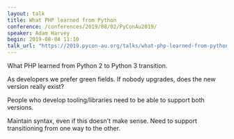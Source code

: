 ```yaml
---
layout: talk
title: What PHP learned from Python
conference: /conferences/2019/08/02/PyConAu2019/
speaker: Adam Harvey
begin: 2019-08-04 11:10
talk_url: "https://2019.pycon-au.org/talks/what-php-learned-from-python"
---
```

What PHP learned from Python 2 to Python 3 transition.

As developers we prefer green fields. If nobody upgrades, does the new
version really exist?

People who develop tooling/libraries need to be able to support both
versions.

Maintain syntax, even if this doesn't make sense. Need to
support transitioning from one way to the other.
